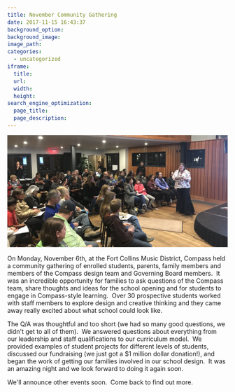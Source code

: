 ```yaml
---
title: November Community Gathering
date: 2017-11-15 16:43:37
background_option: 
background_image: 
image_path:
categories:
  - uncategorized
iframe: 
  title: 
  url:  
  width: 
  height:
search_engine_optimization:
  page_title:
  page_description:
---
```



![](/assets/images/versions/fullsizeoutput-2---x----4032-2049x---.jpeg)

On Monday, November 6th, at the Fort Collins Music District, Compass held a community gathering of enrolled students, parents, family members and members of the Compass design team and Governing Board members.&nbsp; It was an incredible opportunity for families to ask questions of the Compass team, share thoughts and ideas for the school opening and for students to engage in Compass-style learning.&nbsp; Over 30 prospective students worked with staff members to explore design and creative thinking and they came away really excited about what school could look like.&nbsp;&nbsp;

The Q/A was thoughtful and too short (we had so many good questions, we didn't get to all of them).&nbsp; We answered questions about everything from our leadership and staff qualifications to our curriculum model.&nbsp; We provided examples of student projects for different levels of students, discussed our fundraising (we just got a $1 million dollar donation!), and began the work of getting our families involved in our school design.&nbsp; It was an amazing night and we look forward to doing it again soon.

We'll announce other events soon.&nbsp; Come back to find out more.